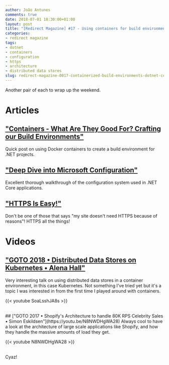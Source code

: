 ```yaml
---
author: João Antunes
comments: true
date: 2018-07-01 18:30:00+01:00
layout: post
title: "[Redirect Magazine] #17 - Using containers for build environments, configuration in .NET Core, HTTPS all the things, containerized distributed data stores and Shopify's architecture"
categories:
- redirect magazine
tags:
- dotnet
- containers
- configuration
- https
- architecture
- distributed data stores
slug: redirect-magazine-0017-containerized-build-environments-dotnet-configuration-https-containerized-data-stores-shopify-architecture
---
```


Another pair of each to wrap up the weekend.

# Articles
## ["Containers - What Are They Good For? Crafting our Build Environments"](https://jimmybogard.com/containers-what-are-they-good-for-crafting-our-build-environments/)
Quick post on using Docker containers to create a build environment for .NET projects.
<br/>
## ["Deep Dive into Microsoft Configuration"](http://www.paraesthesia.com/archive/2018/06/20/microsoft-extensions-configuration-deep-dive/)
Excellent thorough walkthrough of the configuration system used in .NET Core applications.
<br/>
## ["HTTPS Is Easy!"](https://httpsiseasy.com/)
Don't be one of those that says "my site doesn't need HTTPS because of reasons"! HTTPS all the things!
<br/>
# Videos
## ["GOTO 2018 • Distributed Data Stores on Kubernetes • Alena Hall"](https://youtu.be/SoaLsshJA8s)
Very interesting talk on using distributed data stores in a container environment, in this case Kubernetes. Not something I've tried yet but it's a topic I was interested in from the first time I played around with containers.

{{< youtube SoaLsshJA8s >}}

<br/>
## ["GOTO 2017 • Shopify's Architecture to handle 80K RPS Celebrity Sales • Simon Eskildsen"](https://youtu.be/N8NWDHgWA28)
Always cool to have a look at the architecture of large scale applications like Shopify, and how they handle the massive amounts of load they get.

{{< youtube N8NWDHgWA28 >}}

<br/>
Cyaz!